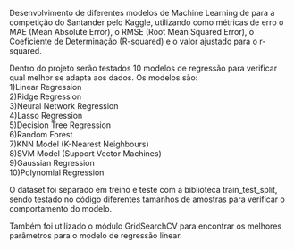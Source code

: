 Desenvolvimento de diferentes modelos de Machine Learning de para a competição do Santander pelo Kaggle, utilizando como métricas de erro o MAE (Mean Absolute Error), o RMSE (Root Mean Squared Error), o Coeficiente de Determinação (R-squared) e o valor ajustado para o r-squared. 

Dentro do projeto serão testados 10 modelos de regressão para verificar qual melhor se adapta aos dados. Os modelos são: <br>
1)Linear Regression   <br> 
2)Ridge Regression  <br>
3)Neural Network Regression <br>
4)Lasso Regression  <br>
5)Decision Tree Regression  <br>
6)Random Forest <br>
7)KNN Model (K-Nearest Neighbours)  <br>
8)SVM Model (Support Vector Machines) <br>
9)Gaussian Regression <br>
10)Polynomial Regression  <br>

O dataset foi separado em treino e teste com a biblioteca train_test_split, sendo testado no código diferentes tamanhos de amostras para verificar o comportamento do modelo.

Também foi utilizado o módulo GridSearchCV para encontrar os melhores parâmetros para o modelo de regressão linear.

